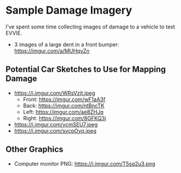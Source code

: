 # Sample Damage Imagery
I've spent some time collecting images of damage to a vehicle to test EVVIE.
- 3 images of a large dent in a front bumper: https://imgur.com/a/MUHqvZn

## Potential Car Sketches to Use for Mapping Damage
- https://i.imgur.com/WRsVzjt.jpeg
    - Front: https://imgur.com/wF1aA3f
    - Back: https://imgur.com/ntBncTK
    - Left: https://imgur.com/ae8ZHJq
    - Right: https://imgur.com/8GFKQ3j
- https://i.imgur.com/ycmSEU7.jpeg
- https://i.imgur.com/svcpOyq.jpeg

## Other Graphics
- Computer monitor PNG: https://i.imgur.com/T5sq2u3.png